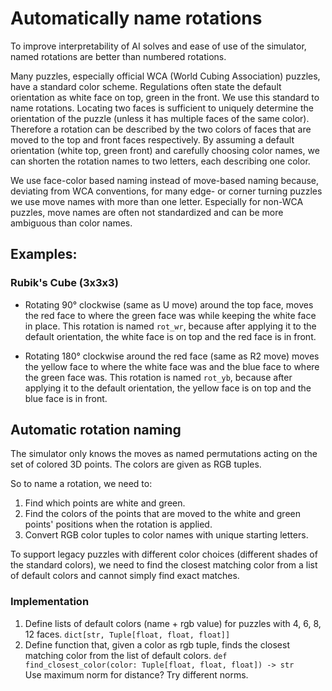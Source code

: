 # Automatically name rotations

To improve interpretability of AI solves and ease of use of the simulator, named rotations are better than numbered rotations.

Many puzzles, especially official WCA (World Cubing Association) puzzles, have a standard color scheme. Regulations often state the default orientation as white face on top, green in the front.
We use this standard to name rotations. Locating two faces is sufficient to uniquely determine the orientation of the puzzle (unless it has multiple faces of the same color).
Therefore a rotation can be described by the two colors of faces that are moved to the top and front faces respectively.
By assuming a default orientation (white top, green front) and carefully choosing color names, we can shorten the rotation names to two letters, each describing one color.

We use face-color based naming instead of move-based naming because, deviating from WCA conventions, for many edge- or corner turning puzzles we use move names with more than one letter. Especially for non-WCA puzzles, move names are often not standardized and can be more ambiguous than color names.

## Examples:
### Rubik's Cube (3x3x3)
- Rotating 90° clockwise (same as U move) around the top face, moves the red face to where the green face was while keeping the white face in place. This rotation is named `rot_wr`, because after applying it to the default orientation, the white face is on top and the red face is in front.

- Rotating 180° clockwise around the red face (same as R2 move) moves the yellow face to where the white face was and the blue face to where the green face was. This rotation is named `rot_yb`, because after applying it to the default orientation, the yellow face is on top and the blue face is in front.

## Automatic rotation naming
The simulator only knows the moves as named permutations acting on the set of colored 3D points. The colors are given as RGB tuples.

So to name a rotation, we need to:
1. Find which points are white and green.
2. Find the colors of the points that are moved to the white and green points' positions when the rotation is applied.
3. Convert RGB color tuples to color names with unique starting letters.

To support legacy puzzles with different color choices (different shades of the standard colors), we need to find the closest matching color from a list of default colors and cannot simply find exact matches.

### Implementation
1. Define lists of default colors (name + rgb value) for puzzles with 4, 6, 8, 12 faces. `dict[str, Tuple[float, float, float]]`
2. Define function that, given a color as rgb tuple, finds the closest matching color from the list of default colors. `def find_closest_color(color: Tuple[float, float, float]) -> str`  
   Use maximum norm for distance? Try different norms.
